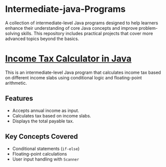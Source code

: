 # Intermediate-java-Programs
A collection of intermediate-level Java programs designed to help learners enhance their understanding of core Java concepts and improve problem-solving skills. This repository includes practical projects that cover more advanced topics beyond the basics. <br/>

# **[Income Tax Calculator in Java](IncomeTaxCalculator.java)**

This is an intermediate-level Java program that calculates income tax based on different income slabs using conditional logic and floating-point arithmetic.

## **Features**
- Accepts annual income as input.
- Calculates tax based on income slabs.
- Displays the total payable tax.

## **Key Concepts Covered**
- Conditional statements (`if-else`)
- Floating-point calculations
- User input handling with `Scanner`

